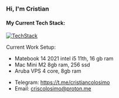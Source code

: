 ### Hi, I'm Cristian
  
#### My Current Tech Stack:
[![TechStack](https://skillicons.dev/icons?i=html,css,js,ts,flutter,react,docker,git,angular,rust,arduino,nodejs,php,dart,tailwind,wordpress,gitlab,vscode,laravel,latex,linux,jenkins,sass)](https://www.linkedin.com/in/santo-cristian-colosimo-8999411aa/)
 


Current Work Setup: 
 - Matebook 14 2021 intel i5 11th, 16 gb ram
 - Mac Mini M2 8gb ram, 256 ssd
 - Aruba VPS 4 core, 8gb ram
<!---
My favourite games are: 
  - Hollow knight
  - Minecraft (modded)
  - Nier automata
  - Subnautica
  - Osu
  - Ori
  - The Binding of Isaac
  - Beat Saber


Contact: 
--->
<!--
  - -->
  - Telegram: https://t.me/cristiancolosimo
  - Email: criscolosimo@proton.me
<!--
**cristiancolosimo/cristiancolosimo** is a ✨ _special_ ✨ repository because its `README.md` (this file) appears on your GitHub profile.

Here are some ideas to get you started:

- 🔭 I’m currently working on ...
- 🌱 I’m currently learning ...
- 👯 I’m looking to collaborate on ...
- 🤔 I’m looking for help with ...
- 💬 Ask me about ...
- 📫 How to reach me: ...
- 😄 Pronouns: ...
- ⚡ Fun fact: ...
-->
